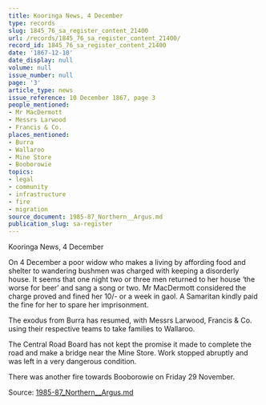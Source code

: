 ```yaml
---
title: Kooringa News, 4 December
type: records
slug: 1845_76_sa_register_content_21400
url: /records/1845_76_sa_register_content_21400/
record_id: 1845_76_sa_register_content_21400
date: '1867-12-10'
date_display: null
volume: null
issue_number: null
page: '3'
article_type: news
issue_reference: 10 December 1867, page 3
people_mentioned:
- Mr MacDermott
- Messrs Larwood
- Francis & Co.
places_mentioned:
- Burra
- Wallaroo
- Mine Store
- Booborowie
topics:
- legal
- community
- infrastructure
- fire
- migration
source_document: 1985-87_Northern__Argus.md
publication_slug: sa-register
---
```


Kooringa News, 4 December

On 4 December a poor widow who makes a living by affording food and shelter to wandering bushmen was charged with keeping a disorderly house.  It seems that one night two or three men returned to her house ‘the worse for beer’ and sang a song or two.  Mr MacDermott considered the charge proved and fined her 10/- or a week in gaol.  A Samaritan kindly paid the fine for her to spare her imprisonment.

The exodus from Burra has resumed, with Messrs Larwood, Francis & Co. using their respective teams to take families to Wallaroo.

The Central Road Board has not kept the promise it made to complete the road and make a bridge near the Mine Store.  Work stopped abruptly and was left in a very dangerous condition.

There was another fire towards Booborowie on Friday 29 November.

Source: [1985-87_Northern__Argus.md](/downloads/markdown/1985-87_Northern__Argus.md)
